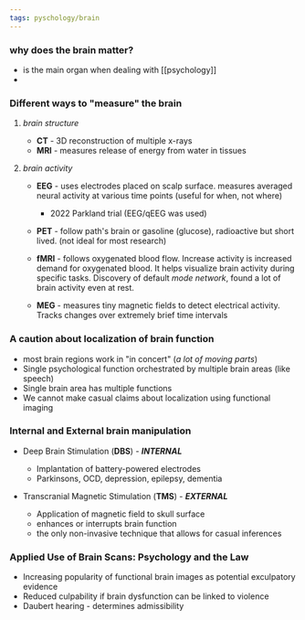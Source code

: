 ```yaml
---
tags: pyschology/brain
---
```



### why does the brain matter?
- is the main organ when dealing with [[psychology]]
- 
### Different ways to "measure" the brain

1. *brain structure*

	- **CT** - 3D reconstruction of multiple x-rays
	- **MRI** - measures release of energy from water in tissues

2. *brain activity*

	- **EEG** - uses electrodes placed on scalp surface. measures averaged neural activity at various time points (useful for when, not where)
		- 2022 Parkland trial (EEG/qEEG was used)

	- **PET** - follow path's brain or gasoline (glucose), radioactive but short lived. (not ideal for most research)

	- **fMRI** - follows oxygenated blood flow. Increase activity is increased demand for oxygenated blood. It helps visualize brain activity during specific tasks. Discovery of default *mode network*, found a lot of brain activity even at rest.

	- **MEG** - measures tiny magnetic fields to detect electrical activity. Tracks changes over extremely brief time intervals

### A caution about localization of brain function
- most brain regions work in "in concert" (*a lot of moving parts*)
- Single psychological function orchestrated by multiple brain areas (like speech)
- Single brain area has multiple functions
- We cannot make casual claims about localization using functional imaging

### Internal and External brain manipulation

- Deep Brain Stimulation (**DBS**) - ***INTERNAL***
	- Implantation of battery-powered electrodes
	- Parkinsons, OCD, depression, epilepsy, dementia

- Transcranial Magnetic Stimulation (**TMS**) - ***EXTERNAL***
	- Application of magnetic field to skull surface
	- enhances or interrupts brain function
	- the only non-invasive technique that allows for casual inferences

### Applied Use of Brain Scans: Psychology and the Law

- Increasing popularity of functional brain images as potential exculpatory evidence
- Reduced culpability if brain dysfunction can be linked to violence
- Daubert hearing - determines admissibility



